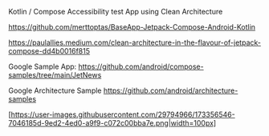 Kotlin / Compose Accessibility test App using Clean Architecture

https://github.com/merttoptas/BaseApp-Jetpack-Compose-Android-Kotlin


https://paulallies.medium.com/clean-architecture-in-the-flavour-of-jetpack-compose-dd4b0016f815

Google Sample App: https://github.com/android/compose-samples/tree/main/JetNews

Google Architecture Sample https://github.com/android/architecture-samples

[https://user-images.githubusercontent.com/29794966/173356546-7046185d-9ed2-4ed0-a9f9-c072c00bba7e.png|width=100px]
